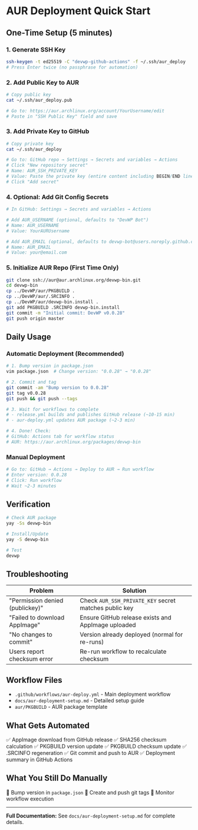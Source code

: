 # AUR Deployment Quick Start

## One-Time Setup (5 minutes)

### 1. Generate SSH Key

```bash
ssh-keygen -t ed25519 -C "devwp-github-actions" -f ~/.ssh/aur_deploy
# Press Enter twice (no passphrase for automation)
```

### 2. Add Public Key to AUR

```bash
# Copy public key
cat ~/.ssh/aur_deploy.pub

# Go to: https://aur.archlinux.org/account/YourUsername/edit
# Paste in "SSH Public Key" field and save
```

### 3. Add Private Key to GitHub

```bash
# Copy private key
cat ~/.ssh/aur_deploy

# Go to: GitHub repo → Settings → Secrets and variables → Actions
# Click "New repository secret"
# Name: AUR_SSH_PRIVATE_KEY
# Value: Paste the private key (entire content including BEGIN/END lines)
# Click "Add secret"
```

### 4. Optional: Add Git Config Secrets

```bash
# In GitHub: Settings → Secrets and variables → Actions

# Add AUR_USERNAME (optional, defaults to "DevWP Bot")
# Name: AUR_USERNAME
# Value: YourAURUsername

# Add AUR_EMAIL (optional, defaults to devwp-bot@users.noreply.github.com)
# Name: AUR_EMAIL
# Value: your@email.com
```

### 5. Initialize AUR Repo (First Time Only)

```bash
git clone ssh://aur@aur.archlinux.org/devwp-bin.git
cd devwp-bin
cp ../DevWP/aur/PKGBUILD .
cp ../DevWP/aur/.SRCINFO .
cp ../DevWP/aur/devwp-bin.install .
git add PKGBUILD .SRCINFO devwp-bin.install
git commit -m "Initial commit: DevWP v0.0.28"
git push origin master
```

## Daily Usage

### Automatic Deployment (Recommended)

```bash
# 1. Bump version in package.json
vim package.json  # Change version: "0.0.28" → "0.0.28"

# 2. Commit and tag
git commit -am "Bump version to 0.0.28"
git tag v0.0.28
git push && git push --tags

# 3. Wait for workflows to complete
# - release.yml builds and publishes GitHub release (~10-15 min)
# - aur-deploy.yml updates AUR package (~2-3 min)

# 4. Done! Check:
# GitHub: Actions tab for workflow status
# AUR: https://aur.archlinux.org/packages/devwp-bin
```

### Manual Deployment

```bash
# Go to: GitHub → Actions → Deploy to AUR → Run workflow
# Enter version: 0.0.28
# Click: Run workflow
# Wait ~2-3 minutes
```

## Verification

```bash
# Check AUR package
yay -Ss devwp-bin

# Install/Update
yay -S devwp-bin

# Test
devwp
```

## Troubleshooting

| Problem                         | Solution                                              |
| ------------------------------- | ----------------------------------------------------- |
| "Permission denied (publickey)" | Check `AUR_SSH_PRIVATE_KEY` secret matches public key |
| "Failed to download AppImage"   | Ensure GitHub release exists and AppImage uploaded    |
| "No changes to commit"          | Version already deployed (normal for re-runs)         |
| Users report checksum error     | Re-run workflow to recalculate checksum               |

## Workflow Files

- `.github/workflows/aur-deploy.yml` - Main deployment workflow
- `docs/aur-deployment-setup.md` - Detailed setup guide
- `aur/PKGBUILD` - AUR package template

## What Gets Automated

✅ AppImage download from GitHub release
✅ SHA256 checksum calculation
✅ PKGBUILD version update
✅ PKGBUILD checksum update
✅ .SRCINFO regeneration
✅ Git commit and push to AUR
✅ Deployment summary in GitHub Actions

## What You Still Do Manually

🔧 Bump version in `package.json`
🔧 Create and push git tags
🔧 Monitor workflow execution

---

**Full Documentation:** See `docs/aur-deployment-setup.md` for complete details.
